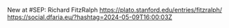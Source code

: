 New at #SEP: Richard FitzRalph https://plato.stanford.edu/entries/fitzralph/ https://social.dfaria.eu/?hashtag=2024-05-09T16:00:03Z